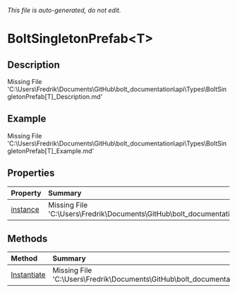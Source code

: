 *This file is auto-generated, do not edit.*

# BoltSingletonPrefab&lt;T&gt;
## Description
Missing File 'C:\Users\Fredrik\Documents\GitHub\bolt_documentation\api\Types\BoltSingletonPrefab[T]_Description.md'
## Example
Missing File 'C:\Users\Fredrik\Documents\GitHub\bolt_documentation\api\Types\BoltSingletonPrefab[T]_Example.md'
## Properties
| Property | Summary |
|:-----|:--------|
|[instance](BoltSingletonPrefab&lt;T&gt;/P/instance.md)|Missing File 'C:\Users\Fredrik\Documents\GitHub\bolt_documentation\api\Types\BoltSingletonPrefab[T]\P\instance_Summary.md'|
## Methods
| Method | Summary |
|:-----|:--------|
|[Instantiate](BoltSingletonPrefab&lt;T&gt;/M/Instantiate.md)|Missing File 'C:\Users\Fredrik\Documents\GitHub\bolt_documentation\api\Types\BoltSingletonPrefab[T]\M\Instantiate_Summary.md'|
